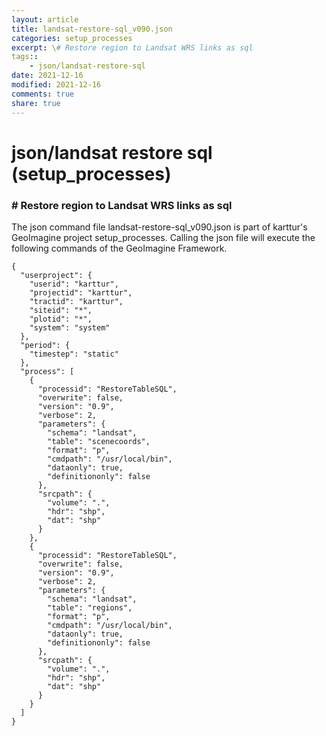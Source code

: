 ```yaml
---
layout: article
title: landsat-restore-sql_v090.json
categories: setup_processes
excerpt: \# Restore region to Landsat WRS links as sql
tags:: 
    - json/landsat-restore-sql
date: 2021-12-16
modified: 2021-12-16
comments: true
share: true
---
```


# json/landsat restore sql (setup_processes)

### \# Restore region to Landsat WRS links as sql

The json command file <span class='file'>landsat-restore-sql_v090.json</span> is part of karttur's GeoImagine project <span class='project'>setup_processes</span>. Calling the json file will execute the following commands of the GeoImagine Framework.

```
{
  "userproject": {
    "userid": "karttur",
    "projectid": "karttur",
    "tractid": "karttur",
    "siteid": "*",
    "plotid": "*",
    "system": "system"
  },
  "period": {
    "timestep": "static"
  },
  "process": [
    {
      "processid": "RestoreTableSQL",
      "overwrite": false,
      "version": "0.9",
      "verbose": 2,
      "parameters": {
        "schema": "landsat",
        "table": "scenecoords",
        "format": "p",
        "cmdpath": "/usr/local/bin",
        "dataonly": true,
        "definitiononly": false
      },
      "srcpath": {
        "volume": ".",
        "hdr": "shp",
        "dat": "shp"
      }
    },
    {
      "processid": "RestoreTableSQL",
      "overwrite": false,
      "version": "0.9",
      "verbose": 2,
      "parameters": {
        "schema": "landsat",
        "table": "regions",
        "format": "p",
        "cmdpath": "/usr/local/bin",
        "dataonly": true,
        "definitiononly": false
      },
      "srcpath": {
        "volume": ".",
        "hdr": "shp",
        "dat": "shp"
      }
    }
  ]
}
```
